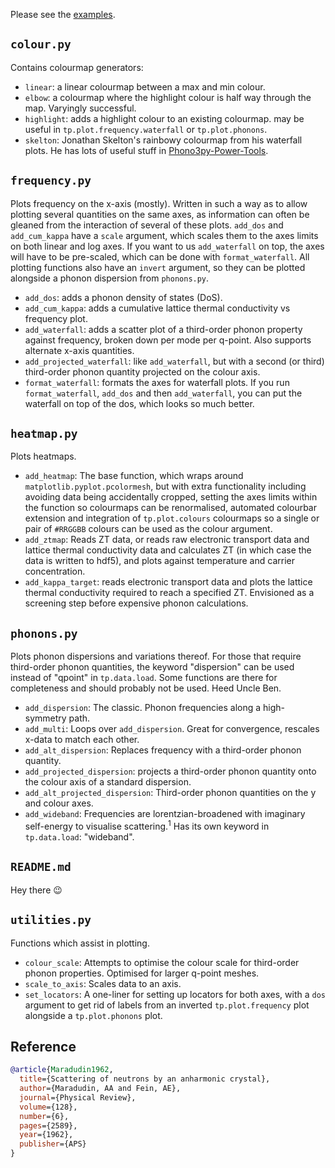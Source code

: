 Please see the [examples](https://github.com/kbspooner/ThermoPlotter/tree/master/examples).

## `colour.py`

Contains colourmap generators:

* `linear`: a linear colourmap between a max and min colour.
* `elbow`: a colourmap where the highlight colour is half way through
the map. Varyingly successful.
* `highlight`: adds a highlight colour to an existing colourmap.
may be useful in `tp.plot.frequency.waterfall` or `tp.plot.phonons`.
* `skelton`: Jonathan Skelton's rainbowy colourmap from his waterfall
plots. He has lots of useful stuff in [Phono3py-Power-Tools](https://github.com/skelton-group/Phono3py-Power-Tools).

## `frequency.py`

Plots frequency on the x-axis (mostly).
Written in such a way as to allow plotting several quantities on the
same axes, as information can often be gleaned from the interaction of
several of these plots.
`add_dos` and `add_cum_kappa` have a `scale` argument, which scales them
to the axes limits on both linear and log axes.
If you want to us `add_waterfall` on top, the axes will have to be
pre-scaled, which can be done with `format_waterfall`.
All plotting functions also have an `invert` argument, so they can be
plotted alongside a phonon dispersion from `phonons.py`.

* `add_dos`: adds a phonon density of states (DoS).
* `add_cum_kappa`: adds a cumulative lattice thermal conductivity vs
frequency plot.
* `add_waterfall`: adds a scatter plot of a third-order phonon property
against frequency, broken down per mode per q-point.
Also supports alternate x-axis quantities.
* `add_projected_waterfall`: like `add_waterfall`, but with a second (or
third) third-order phonon quantity projected on the colour axis.
* `format_waterfall`: formats the axes for waterfall plots.
If you run `format_waterfall`, `add_dos` and then `add_waterfall`, you
can put the waterfall on top of the dos, which looks so much better.

## `heatmap.py`

Plots heatmaps.
* `add_heatmap`: The base function, which wraps around
`matplotlib.pyplot.pcolormesh`, but with extra functionality including
avoiding data being accidentally cropped, setting the axes limits within
the function so colourmaps can be renormalised, automated colourbar
extension and integration of `tp.plot.colours` colourmaps so a single or
pair of `#RRGGBB` colours can be used as the colour argument.
* `add_ztmap`: Reads ZT data, or reads raw electronic transport data and
lattice thermal conductivity data and calculates ZT (in which case the
data is written to hdf5), and plots against temperature and carrier
concentration.
* `add_kappa_target`: reads electronic transport data and plots the
lattice thermal conductivity required to reach a specified ZT.
Envisioned as a screening step before expensive phonon calculations.

## `phonons.py`

Plots phonon dispersions and variations thereof. For those that require
third-order phonon quantities, the keyword "dispersion" can be used
instead of "qpoint" in `tp.data.load`. Some functions are there for
completeness and should probably not be used. Heed Uncle Ben.

* `add_dispersion`: The classic. Phonon frequencies along a high-symmetry
path.
* `add_multi`: Loops over `add_dispersion`. Great for convergence,
rescales x-data to match each other.
* `add_alt_dispersion`: Replaces frequency with a third-order phonon
quantity.
* `add_projected_dispersion`: projects a third-order phonon quantity
onto the colour axis of a standard dispersion.
* `add_alt_projected_dispersion`: Third-order phonon quantities on the y
and colour axes.
* `add_wideband`: Frequencies are lorentzian-broadened with imaginary
self-energy to visualise scattering.<sup>1</sup>
Has its own keyword in `tp.data.load`: "wideband".

## `README.md`

Hey there :wink:

## `utilities.py`

Functions which assist in plotting.

* `colour_scale`: Attempts to optimise the colour scale for third-order
phonon properties.
Optimised for larger q-point meshes.
* `scale_to_axis`: Scales data to an axis.
* `set_locators`: A one-liner for setting up locators for both axes,
with a `dos` argument to get rid of labels from an inverted
`tp.plot.frequency` plot alongside a `tp.plot.phonons` plot.

## Reference

```bibtex
@article{Maradudin1962,
  title={Scattering of neutrons by an anharmonic crystal},
  author={Maradudin, AA and Fein, AE},
  journal={Physical Review},
  volume={128},
  number={6},
  pages={2589},
  year={1962},
  publisher={APS}
}
```
